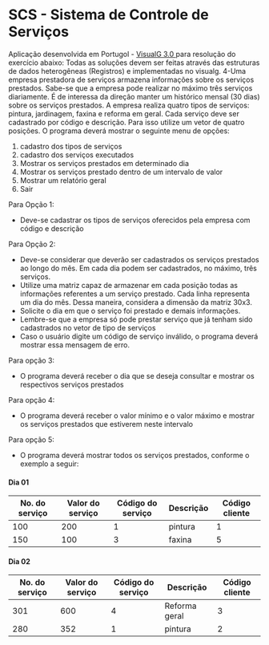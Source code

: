 # SCS - Sistema de Controle de Serviços
Aplicação desenvolvida em Portugol - <a href="http://visualg3.com.br/" target="_blank" title="Link para página oficial do VisualG 3.0"> VisualG 3.0 </a> para resolução do exercício abaixo: Todas as soluções devem ser feitas através das estruturas de dados heterogêneas (Registros) e implementadas no visualg. 4-Uma empresa prestadora de serviços armazena informações sobre os serviços prestados. Sabe-se que a empresa pode realizar no máximo três serviços diariamente. É de interessa da direção manter um histórico mensal (30 dias) sobre os serviços prestados. A empresa realiza quatro tipos de serviços: pintura, jardinagem, faxina e reforma em geral. Cada serviço deve ser cadastrado por código e descrição. Para isso utilize um vetor de quatro posições. O programa deverá mostrar o seguinte menu de opções:
<ol>
  <li>cadastro dos tipos de serviços
  </li>
  <li>cadastro dos serviços executados</li>
  <li>Mostrar os serviços prestados em determinado dia
  </li>
  <li>Mostrar os serviços prestado dentro de um intervalo de valor
  </li>
  <li>Mostrar um relatório geral
  </li>
  <li>Sair</li>
</ol>
Para Opção 1:
<ul>
  <li>Deve-se cadastrar os tipos de serviços oferecidos pela empresa com código e descrição</li>
</ul>
Para Opção 2:
<ul>
  <li>Deve-se considerar que deverão ser cadastrados os serviços prestados ao longo do mês. Em cada dia podem ser cadastrados, no máximo, três serviços.</li>
  <li> Utilize uma matriz capaz de armazenar em cada posição todas as informações referentes a um serviço prestado. Cada linha representa um dia do mês. Dessa maneira, considera a dimensão da matriz 30x3. </li>
  <li>Solicite o dia em que o serviço foi prestado e demais informações. </li>
  <li>Lembre-se que a empresa só pode prestar serviço que já tenham sido cadastrados no vetor de tipo de serviços</li>
  <li> Caso o usuário digite um código de serviço inválido, o programa deverá mostrar essa mensagem de erro.</li>
</ul>
Para opção 3:
<ul>
  <li>O programa deverá receber o dia que se deseja consultar e mostrar os respectivos serviços prestados</li>
</ul>
Para opção 4:
<ul>
  <li>O programa deverá receber o valor mínimo e o valor máximo e mostrar os serviços prestados que estiverem neste intervalo
  </li>
</ul>
Para opção 5:
<ul>
  <li>O programa deverá mostrar todos os serviços prestados, conforme o exemplo a seguir:</li>
</ul>
<h4>Dia 01</h4>
<table summary="Dia 01">
  <thead>
    <tr>
      <th>No. do serviço</th>
      <th>Valor do serviço</th>
      <th>Código do serviço</th>
      <th>Descrição </th>
      <th>Código cliente</th>
    </tr>
  </thead>
  <tbody>
    <tr>
      <td>100</td>
      <td>200</td>
      <td>1</td>
      <td>pintura</td>
      <td>1</td>
    </tr>
    <tr>
      <td>150</td>
      <td>100</td>
      <td>3</td>
      <td>faxina</td>
      <td>5</td>
    </tr>
  </tbody>
</table>
<h4>Dia 02</h4>
<table summary="Dia 02">
  <thead>
    <tr>
      <th>No. do serviço</th>
      <th>Valor do serviço</th>
      <th>Código do serviço</th>
      <th>Descrição </th>
      <th>Código cliente</th>
    </tr>
  </thead>
  <tbody>
    <tr>
      <td>301</td>
      <td>600 </td>
      <td>4</td>
      <td>Reforma geral</td>
      <td>3</td>
    </tr>
    <tr>
      <td>280</td>
      <td>352 </td>
      <td>1</td>
      <td>pintura </td>
      <td>2</td>
    </tr>
  </tbody>
</table>